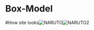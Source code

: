 # Box-Model
#How site looks![NARUTO](https://user-images.githubusercontent.com/105305947/169034616-0fd983fd-1929-4db0-9a76-032852efd126.png)![NARUTO2](https://user-images.githubusercontent.com/105305947/169034684-2539b365-75aa-4f4b-b794-8155b70fa7ed.png)
